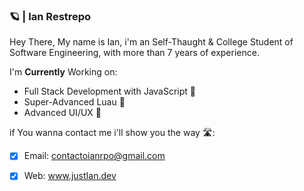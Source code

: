### 🪐 | Ian Restrepo

Hey There, My name is Ian, i'm an Self-Thaught & College Student of Software Engineering, with more than 7 years of experience.

I'm **Currently** Working on:

*  Full Stack Development with JavaScript 💛
*  Super-Advanced Luau 💙
*  Advanced UI/UX 🎨

if You wanna contact me i'll show you the way 🛣: 
- [x]   Email: contactoianrpo@gmail.com
- [x]   Web: www.justIan.dev

